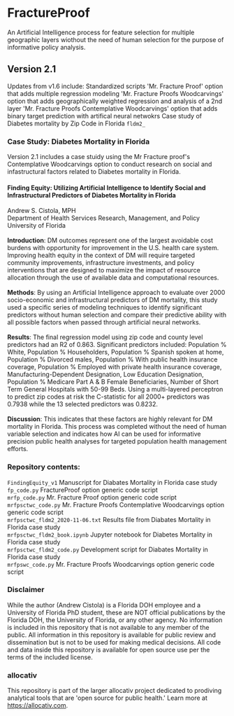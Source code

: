 # FractureProof
An Artificial Intelligence process for feature selection for multiple geographic layers wiothout the need of human selection for the purpose of informative policy analysis.

## Version 2.1
Updates from v1.6 include:
Standardized scripts
'Mr. Fracture Proof' option that adds multiple regression modeling
'Mr. Fracture Proofs Woodcarvings' option that adds geographically weighted regression and analysis of a 2nd layer
'Mr. Fracture Proofs Contemplative Woodcarvings' option that adds binary target prediction with artifical neural netwokrs
Case study of Diabetes mortality by Zip Code in Florida `fldm2_`

### Case Study: Diabetes Mortality in Florida
Version 2.1 includes a case stuidy using the Mr Fracture proof's Contemplative Woodcarvings option to conduct research on social and infastructural factors related to Diabetes mortality in Florida.

#### Finding Equity: Utilizing Artificial Intelligence to Identify Social and Infrastructural Predictors of Diabetes Mortality in Florida
Andrew S. Cistola, MPH<br>
Department of Health Services Research, Management, and Policy<br>
University of Florida
<br><br>
**Introduction**: DM outcomes represent one of the largest avoidable cost burdens with opportunity for improvement in the U.S. health care system. Improving health equity in the context of DM will require targeted community improvements, infrastructure investments, and policy interventions that are designed to maximize the impact of resource allocation through the use of available data and computational resources.
<br><br>
**Methods**: By using an Artificial Intelligence approach to evaluate over 2000 socio-economic and infrastructural predictors of DM mortality, this study used a specific series of modeling techniques to identify significant predictors without human selection and compare their predictive ability with all possible factors when passed through artificial neural networks.
<br><br>
**Results**: The final regression model using zip code and county level predictors had an R2 of 0.863. Significant predictors included: Population % White, Population % Householders, Population % Spanish spoken at home, Population % Divorced males, Population % With public health insurance coverage, Population % Employed with private health insurance coverage, Manufacturing-Dependent Designation, Low Education Designation, Population % Medicare Part A & B Female Beneficiaries, Number of Short Term General Hospitals with 50-99 Beds. Using a multi-layered perceptron to predict zip codes at risk the C-statistic for all 2000+ predictors was 0.7938 while the 13 selected predictors was 0.8232.
<br><br>
**Discussion**: This indicates that these factors are highly relevant for DM mortality in Florida. This process was completed without the need of human variable selection and indicates how AI can be used for informative precision public health analyses for targeted population health management efforts.

### Repository contents:
`FindingEquity_v1` Manuscript for Diabates Mortality in Florida case study<br>
`fp_code.py` FractureProof option generic code script<br>
`mrfp_code.py` Mr. Fracture Proof option generic code script<br>
`mrfpsctwc_code.py` Mr. Fracture Proofs Contemplative Woodcarvings option generic code script<br>
`mrfpsctwc_fldm2_2020-11-06.txt` Results file from Diabates Mortality in Florida case study<br>
`mrfpsctwc_fldm2_book.ipynb` Jupyter notebook for Diabetes Mortality in Florida case study<br>
`mrfpsctwc_fldm2_code.py` Development script for Diabates Mortality in Florida case study<br>
`mrfpswc_code.py` Mr. Fracture Proofs Woodcarvings option generic code script<br>

### Disclaimer
While the author (Andrew Cistola) is a Florida DOH employee and a University of Florida PhD student, these are NOT official publications by the Florida DOH, the University of Florida, or any other agency. 
No information is included in this repository that is not available to any member of the public. 
All information in this repository is available for public review and dissemination but is not to be used for making medical decisions. 
All code and data inside this repository is available for open source use per the terms of the included license. 

### allocativ
This repository is part of the larger allocativ project dedicated to prodiving analytical tools that are 'open source for public health.' Learn more at https://allocativ.com. 
